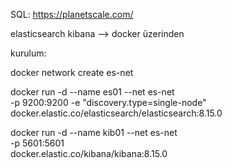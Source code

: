 SQL: https://planetscale.com/


elasticsearch kibana --> docker üzerinden




kurulum:

docker network create es-net

docker run -d --name es01 --net es-net \
  -p 9200:9200 -e "discovery.type=single-node" \
  docker.elastic.co/elasticsearch/elasticsearch:8.15.0

docker run -d --name kib01 --net es-net \
  -p 5601:5601 \
  docker.elastic.co/kibana/kibana:8.15.0




